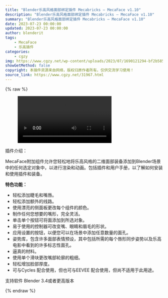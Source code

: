 ```yaml
---
title: "Blender乐高风格面部绑定插件 Mecabricks – MecaFace v1.10"
description: "Blender乐高风格面部绑定插件 Mecabricks – MecaFace v1.10"
summary: "Blender乐高风格面部绑定插件 Mecabricks – MecaFace v1.10"
date: 2023-07-23 00:00:00
updated: 2023-07-23 00:00:00
author: blenderit
tags: 
    - MecaFace
    - 乐高插件
categories:
    - cgzy
img: https://www.cgzy.net/wp-content/uploads/2023/07/1690121294-bf2b585aaeb7a04.webp
showGetMethod: false
copyright: 本插件资源来自网络，版权归原作者所有，仅供交流学习使用！
source_link: https://www.cgzy.net/31967.html
---
```


{% raw %}
<figure class="wp-block-video aligncenter"><video controls src="https://cloud.video.taobao.com/play/u/717183932/p/1/e/6/t/1/419760912437.mp4"></video></figure><div class="wp-block-pandastudio-title"><div class="title_style_01"><p>插件介绍：</p></div></div><p class="is-style-text-indent-2em">MecaFace附加组件允许您轻松地将乐高风格的二维面部装备添加到Blender场景中的任何选定对象中，以进行渲染和动画。包括插件和用户手册，以了解如何安装和使用插件和装备。</p><p><strong>特色功能：</strong></p><ul>
<li>轻松添加睫毛和嘴唇。</li>



<li>轻松添加额外的线路。</li>



<li>使用漂亮的侧面板更改每个组件的颜色。</li>



<li>制作任何您想要的嘴形，完全灵活。</li>



<li>单击单个按钮可将面添加到所选对象。</li>



<li>易于使用的控制器可改变嘴、眼睛和眉毛的形状。</li>



<li>应用设置的按钮，以便您可以在场景中添加任意数量的面孔。</li>



<li>姿势库，包含许多面部表情预设，其中包括所需的每个唇形同步姿势以及乐高电影中看到的许多标志性面孔。</li>



<li>逼真的材料。</li>



<li>使用单个滑块更改嘴部轮廓的粗细。</li>



<li>轻松增加脸部厚度。</li>



<li>可与Cycles 配合使用，但也可与EEVEE 配合使用，但尚不适用于此用途。</li>
</ul><div class="wp-block-pandastudio-tips"><div class="tip success "><p>支持软件 Blender 3.4或者更高版本</p>
</div></div>
<div style="display: none">cgzy</div>
{% endraw %}